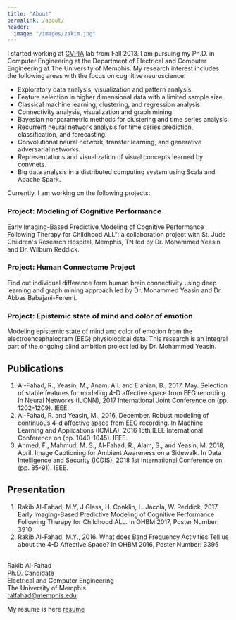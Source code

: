 ```yaml
---
title: "About"
permalink: /about/
header:
  image: "/images/zakim.jpg"
---
```


I started working at [CVPIA](http://cvpia.memphis.edu/) lab from Fall 2013. I am pursuing my Ph.D. in Computer Engineering at the Department of Electrical and Computer Engineering at The University of Memphis. My research interest includes the following areas with the focus on cognitive neuroscience:


- Exploratory data analysis, visualization and pattern analysis.
- Feature selection in higher dimensional data with a limited sample size.
- Classical machine learning, clustering, and regression analysis.
- Connectivity analysis, visualization and graph mining.
- Bayesian nonparametric methods for clustering and time series analysis.
- Recurrent neural network analysis for time series prediction, classification, and forecasting.
- Convolutional neural network, transfer learning, and generative adversarial networks.
- Representations and visualization of visual concepts learned by convnets.
- Big data analysis in a distributed computing system using Scala and Apache Spark.


Currently, I am working on the following projects:

### Project: Modeling of Cognitive Performance

Early Imaging-Based Predictive Modeling of Cognitive Performance Following Therapy for Childhood ALL": a collaboration project with St. Jude Children's Research Hospital, Memphis, TN led by Dr. Mohammed Yeasin and Dr. Wilburn Reddick.

### Project: Human Connectome Project

Find out individual difference form human brain connectivity using deep learning and graph mining approach led by Dr. Mohammed Yeasin and Dr. Abbas Babajani-Feremi.

### Project: Epistemic state of mind and color of emotion

Modeling epistemic state of mind and color of emotion from the electroencephalogram (EEG) physiological data. This research is an integral part of the ongoing blind ambition project led by Dr. Mohammed Yeasin.

## Publications

1. Al-Fahad, R., Yeasin, M., Anam, A.I. and Elahian, B., 2017, May. Selection of stable features for modeling 4-D affective space from EEG recording. In Neural Networks (IJCNN), 2017 International Joint Conference on (pp. 1202-1209). IEEE.
2. Al-Fahad, R. and Yeasin, M., 2016, December. Robust modeling of continuous 4-d affective space from EEG recording. In Machine Learning and Applications (ICMLA), 2016 15th IEEE International Conference on (pp. 1040-1045). IEEE.
3. Ahmed, F., Mahmud, M. S., Al-Fahad, R., Alam, S., and Yeasin, M. 2018, April. Image Captioning for Ambient Awareness on a Sidewalk. In Data Intelligence and Security (ICDIS), 2018 1st International Conference on (pp. 85-91). IEEE.

## Presentation

1. Rakib Al-Fahad, M.Y, J Glass, H. Conklin, L. Jacola, W. Reddick, 2017. Early Imaging-Based Predictive Modeling of Cognitive Performance Following Therapy for Childhood ALL. In OHBM 2017, Poster Number: 3910
2. Rakib Al-Fahad, M.Y., 2016. What does Band Frequency Activities Tell us about the 4-D Affective Space? In OHBM 2016, Poster Number: 3395



<br> Rakib Al-Fahad
<br> Ph.D. Candidate
<br> Electrical and Computer Engineering
<br> The University of Memphis
<br> ralfahad@memphis.edu

My resume is here [resume]("/images/CV/CV-Rakib.pdf")
